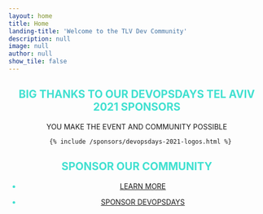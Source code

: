 ```yaml
---
layout: home
title: Home
landing-title: 'Welcome to the TLV Dev Community'
description: null
image: null
author: null
show_tile: false
---
```


<div class="inner">
<h2 style="text-transform: uppercase; color: turquoise; text-align: center;">BIG THANKS TO OUR DEVOPSDAYS TEL AVIV 2021 SPONSORS</h2>
<p style="text-transform: uppercase; text-align: center;">YOU MAKE THE EVENT AND COMMUNITY POSSIBLE</p>


<div class="row">
     <div class="box" style="width: 100%; text-align: center;">

      {% include /sponsors/devopsdays-2021-logos.html %}



</div>
</div>



<h2 style="text-transform: uppercase; color: turquoise; text-align: center;">SPONSOR OUR COMMUNITY</h2>       
 <ul class="actions" style="text-transform: uppercase; color: turquoise; text-align: center;"><li><a href="sponsor.html" class="button next">LEARN MORE</a></li></ul>  <ul class="actions" style="text-transform: uppercase; color: turquoise; text-align: center;"><li><a href="/devopsdays" class="button next">SPONSOR DEVOPSDAYS</a></li></ul>
</div>

